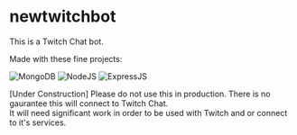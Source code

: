 # newtwitchbot

This is a Twitch Chat bot.  

Made with these fine projects:

![MongoDB](https://img.shields.io/badge/MongoDB-%234ea94b.svg?style=for-the-badge&logo=mongodb&logoColor=white)
![NodeJS](https://img.shields.io/badge/Node.js-339933?style=for-the-badge&logo=nodedotjs&logoColor=white)
![ExpressJS](https://img.shields.io/badge/Express.js-000000?style=for-the-badge&logo=express&logoColor=white)

[Under Construction] Please do not use this in production. There is no gaurantee this will connect to Twitch Chat.  
It will need significant work in order to be used with Twitch and or connect to it's services.
